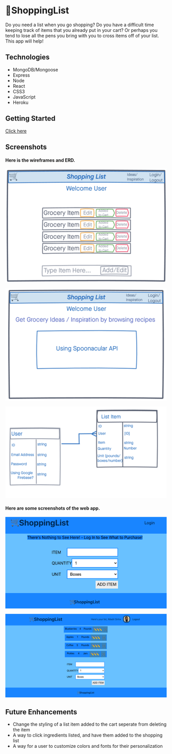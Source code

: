 # 🛒ShoppingList

Do you need a list when you go shopping? Do you have a difficult time keeping track of items that you already put in your cart? Or perhaps you tend to lose all the pens you bring with you to cross items off of your list. This app will help!

## Technologies
- MongoDB/Mongoose
- Express
- Node
- React
- CSS3
- JavaScript
- Heroku

## Getting Started
[Click here](https://nils-shopping-list.netlify.app/) 



## Screenshots
#### Here is the wireframes and ERD.
![wireframe](./public/WireFrames/Grocery_List.png) 

![wireframe](./public/WireFrames/Inspiration_Page.png)

![ERD](./public/WireFrames/ERD.png)

#### Here are some screenshots of the web app.

![LoggedOut](./public/ScreenShots/Logged_Out.png)

![LoggedIn](./public/ScreenShots/Logged_In.png)


## Future Enhancements
- Change the styling of a list item added to the cart seperate from deleting the item
- A way to click ingredients listed, and have them added to the shopping list
- A way for a user to customize colors and fonts for their personalization